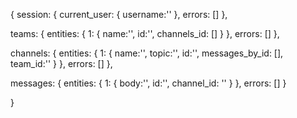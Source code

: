{
  session: {
    current_user: {
      username:''
    },
    errors: []
  },

  teams: {
    entities: {
      1: {
        name:'',
        id:'',
        channels_id: []
      }
    },
    errors: []
  },

  channels: {
    entities: {
      1: {
        name:'',
        topic:'',
        id:'',
        messages_by_id: [],
        team_id:''
      }
    },
    errors: []
  },

  messages: {
    entities: {
      1: {
        body:'',
        id:'',
        channel_id: ''
      }
    },
    errors: []
  }

}
